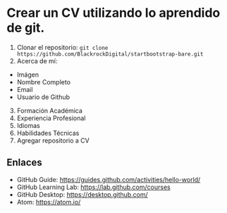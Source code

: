 # Crear un CV utilizando lo aprendido de git.

1. Clonar el repositorio: ```git clone https://github.com/BlackrockDigital/startbootstrap-bare.git```
2. Acerca de mí:
- Imágen
- Nombre Completo
- Email
- Usuario de Github
3. Formación Académica
4. Experiencia Profesional
5. Idiomas
6. Habilidades Técnicas
7. Agregar repositorio a CV

## Enlaces

- GitHub Guide: https://guides.github.com/activities/hello-world/
- GitHub Learning Lab: https://lab.github.com/courses
- GitHub Desktop: https://desktop.github.com/
- Atom: https://atom.io/
